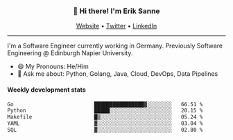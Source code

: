 <h3 align="center">👋 Hi there! I'm Erik Sanne</h3>
<p align="center">
  <a href="https://eriksanne.com">Website</a> •
  <a href="https://twitter.com/ErikKonradSanne">Twitter</a> •
  <a href="https://www.linkedin.com/in/eriksanne/">LinkedIn</a>
</p>

---
I'm a Software Engineer currently working in Germany. Previously Software Engineering @ Edinburgh Napier University.

- 😄 My Pronouns: He/Him
- 💬 Ask me about: Python, Golang, Java, Cloud, DevOps, Data Pipelines

<h4>Weekly development stats</h4>
<!--START_SECTION:waka-->

```txt
Go                          ████████████████▓░░░░░░░░   66.51 %
Python                      █████░░░░░░░░░░░░░░░░░░░░   20.15 %
Makefile                    █▒░░░░░░░░░░░░░░░░░░░░░░░   05.24 %
YAML                        ▓░░░░░░░░░░░░░░░░░░░░░░░░   03.04 %
SQL                         ▓░░░░░░░░░░░░░░░░░░░░░░░░   02.80 %
```

<!--END_SECTION:waka-->

